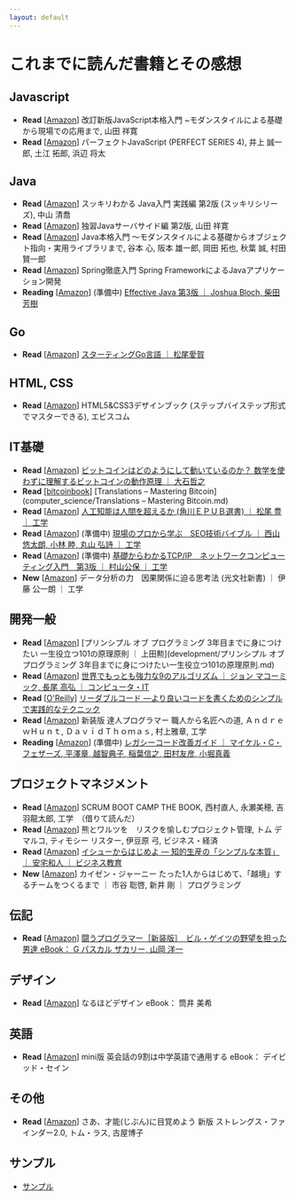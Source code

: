 ```yaml
---
layout: default
---
```


# これまでに読んだ書籍とその感想

## Javascript

 - **Read** [[Amazon](https://www.amazon.co.jp/gp/product/477418411X/ref=oh_aui_detailpage_o01_s00?ie=UTF8&psc=1)] 改訂新版JavaScript本格入門 ~モダンスタイルによる基礎から現場での応用まで, 山田 祥寛
 - **Read** [[Amazon](https://www.amazon.co.jp/gp/product/477414813X/ref=oh_aui_detailpage_o07_s00?ie=UTF8&psc=1)] パーフェクトJavaScript (PERFECT SERIES 4), 井上 誠一郎, 土江 拓郎, 浜辺 将太

## Java

 - **Read** [[Amazon](https://www.amazon.co.jp/gp/product/4844336770/ref=oh_aui_detailpage_o04_s00?ie=UTF8&psc=1)] スッキリわかる Java入門 実践編 第2版 (スッキリシリーズ), 中山 清喬
 - **Read** [[Amazon](https://www.amazon.co.jp/gp/product/4798130494/ref=oh_aui_detailpage_o02_s00?ie=UTF8&psc=1)] 独習Javaサーバサイド編 第2版, 山田 祥寛
 - **Read** [[Amazon](https://www.amazon.co.jp/gp/product/B071D8RYR5/ref=oh_aui_d_detailpage_o00_?ie=UTF8&psc=1)] Java本格入門 ～モダンスタイルによる基礎からオブジェクト指向・実用ライブラリまで, 谷本 心, 阪本 雄一郎, 岡田 拓也, 秋葉 誠, 村田 賢一郎
 - **Read** [[Amazon](https://www.amazon.co.jp/gp/product/B01IEWNLBU/ref=oh_aui_d_detailpage_o01_?ie=UTF8&psc=1)] Spring徹底入門 Spring FrameworkによるJavaアプリケーション開発
 - **Reading** [[Amazon](https://www.amazon.co.jp/dp/4621303252/ref=cm_sw_r_cp_ep_dp_ZKf8Bb16A5NPF)] (準備中) [Effective Java 第3版 ｜ Joshua Bloch, 柴田 芳樹](java/Effective_Java_第3版.md)

## Go

 - **Read** [[Amazon](https://www.amazon.co.jp/gp/product/B01FH3KRTI/ref=oh_aui_d_detailpage_o01_?ie=UTF8&psc=1)] [スターティングGo言語 ｜ 松尾愛賀](programming_language/スターティングGo言語.md)

## HTML, CSS

 - **Read** [[Amazon](https://www.amazon.co.jp/dp/4883379647/ref=cm_sw_r_cp_ep_dp_W5qGBbHWJAYKN)] HTML5&CSS3デザインブック (ステップバイステップ形式でマスターできる), エビスコム

## IT基礎

 - **Read** [[Amazon](https://www.amazon.co.jp/dp/B00IXF2SVS/ref=cm_sw_r_cp_ep_dp_66qGBbEN6V06Y)] [ビットコインはどのようにして動いているのか？ 数学を使わずに理解するビットコインの動作原理 ｜ 大石哲之](computer_science/ビットコインはどのようにして動いているのか数学を使わずに理解するビットコインの動作原理.md)
 - **Read** [[bitcoinbook](https://bitcoinbook.info/translations-of-mastering-bitcoin/)] [Translations – Mastering Bitcoin](computer_science/Translations – Mastering Bitcoin.md)
 - **Read** [[Amazon](https://www.amazon.co.jp/gp/product/B00UAAK07S/ref=oh_aui_d_detailpage_o07_?ie=UTF8&psc=1)] [人工知能は人間を超えるか (角川ＥＰＵＢ選書) ｜ 松尾 豊 ｜ 工学](computer_science/人工知能は人間を超えるか.md)
 - **Read** [[Amazon](https://www.amazon.co.jp/gp/product/B07FMR3GD6/ref=oh_aui_d_detailpage_o03_?ie=UTF8&psc=1)] (準備中) [現場のプロから学ぶ　SEO技術バイブル ｜ 西山 悠太朗, 小林 睦, 丸山 弘詩 ｜ 工学](computer_science/現場のプロから学ぶ_SEO技術バイブル.md)
 - **Read** [[Amazon](https://www.amazon.co.jp/gp/product/B00U7A661U/ref=oh_aui_d_detailpage_o00_?ie=UTF8&psc=1)] (準備中) [基礎からわかるTCP/IP　ネットワークコンピューティング入門　第3版 ｜ 村山公保 ｜ 工学](computer_science/基礎からわかるTCP／IP_ネットワークコンピューティング入門_第3版.md)
 - **New** [[Amazon](https://www.amazon.co.jp/gp/product/B071CD9CMP/ref=oh_aui_d_detailpage_o02_?ie=UTF8&psc=1)] データ分析の力　因果関係に迫る思考法 (光文社新書) ｜ 伊藤 公一朗 ｜ 工学
 
## 開発一般

 - **Read** [[Amazon](https://www.amazon.co.jp/gp/product/B071V7MY82/ref=oh_aui_d_detailpage_o02_?ie=UTF8&psc=1)] [プリンシプル オブ プログラミング 3年目までに身につけたい 一生役立つ101の原理原則 ｜ 上田勲](development/プリンシプル オブ プログラミング 3年目までに身につけたい一生役立つ101の原理原則.md)
 - **Read** [[Amazon](https://www.amazon.co.jp/gp/product/B00FR78X64/ref=oh_aui_d_detailpage_o05_?ie=UTF8&psc=1)] [世界でもっとも強力な9のアルゴリズム ｜ ジョン マコーミック, 長尾 高弘 ｜ コンピュータ・IT](development/世界でもっとも強力な9のアルゴリズム.md)
 - **Read** [[O'Reilly](https://www.oreilly.co.jp/books/9784873115658/)] [リーダブルコード ―より良いコードを書くためのシンプルで実践的なテクニック](development/リーダブルコード_より良いコードを書くためのシンプルで実践的なテクニック.md)
 - **Read** [[Amazon](https://www.amazon.co.jp/gp/product/B06W567M44/ref=oh_aui_d_detailpage_o06_?ie=UTF8&psc=1)] 新装版 達人プログラマー 職人から名匠への道, ＡｎｄｒｅｗＨｕｎｔ, ＤａｖｉｄＴｈｏｍａｓ, 村上雅章, 工学
 - **Reading** [[Amazon](https://www.amazon.co.jp/gp/product/B01AN97W08/ref=oh_aui_d_detailpage_o02_?ie=UTF8&psc=1)] (準備中) [レガシーコード改善ガイド ｜ マイケル・C・フェザーズ, 平澤章, 越智典子, 稲葉信之, 田村友彦, 小堀真義](development/レガシーコード改善ガイド.md)

## プロジェクトマネジメント

 - **Read** [[Amazon](https://www.amazon.co.jp/dp/B00DIM6BMI/ref=dp-kindle-redirect?_encoding=UTF8&btkr=1)] SCRUM BOOT CAMP THE BOOK, 西村直人, 永瀬美穂, 吉羽龍太郎, 工学　（借りて読んだ）
 - **Read** [[Amazon](https://www.amazon.co.jp/gp/product/B00F4QOMWM/ref=oh_aui_d_detailpage_o01_?ie=UTF8&psc=1)] 熊とワルツを　リスクを愉しむプロジェクト管理, トム デマルコ, ティモシー リスター, 伊豆原 弓, ビジネス・経済    
 - **Read** [[Amazon](https://www.amazon.co.jp/gp/product/B00MTL340G/ref=oh_aui_d_detailpage_o02_?ie=UTF8&psc=1)] [イシューからはじめよ ― 知的生産の「シンプルな本質」 ｜ 安宅和人 ｜ ビジネス教育](project_management/イシューからはじめよ知的生産の「シンプルな本質」.md)
 - **New** [[Amazon](https://www.amazon.co.jp/gp/product/B078HZKLMB/ref=oh_aui_d_detailpage_o01_?ie=UTF8&psc=1)] カイゼン・ジャーニー たった1人からはじめて、「越境」するチームをつくるまで ｜ 市谷 聡啓, 新井 剛 ｜ プログラミング

## 伝記

 - **Read** [[Amazon](https://www.amazon.co.jp/gp/product/B00GSHI04M/ref=oh_aui_d_detailpage_o06_?ie=UTF8&psc=1)] [闘うプログラマー［新装版］　ビル・ゲイツの野望を担った男達 eBook： G パスカル ザカリー, 山岡 洋一](biography/闘うプログラマー新装版ビル・ゲイツの野望を担った男達.md)

## デザイン

 - **Read** [[Amazon](https://www.amazon.co.jp/gp/product/B012VJNW6Q/ref=oh_aui_d_detailpage_o03_?ie=UTF8&psc=1)] なるほどデザイン eBook： 筒井 美希

## 英語

 - **Read** [[Amazon](https://www.amazon.co.jp/gp/product/B00DJ2MQ4E/ref=oh_aui_d_detailpage_o02_?ie=UTF8&psc=1)] mini版 英会話の9割は中学英語で通用する eBook： デイビッド・セイン

## その他

 - **Read** [[Amazon](https://www.amazon.co.jp/gp/product/4532321433/ref=oh_aui_detailpage_o05_s00?ie=UTF8&psc=1)] さあ、才能(じぶん)に目覚めよう 新版 ストレングス・ファインダー2.0, トム・ラス, 古屋博子

## サンプル

 - [サンプル](../sample/sample.html)
